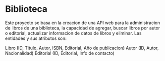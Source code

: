 # Biblioteca
Este proyecto se basa en la creacion de una API web para la administracion de libros de una biblioteca, la capacidad de agregar, buscar libros por autor o editorial, actualizar informacion de datos de libros y  eliminar. Las entidades y sus atributos son:

Libro (ID, Titulo, Autor, ISBN, Editorial, Año de publicacion)
Autor (ID, Autor, Nacionalidad)
Editorial (ID, Editorial, Info de contacto)

